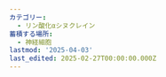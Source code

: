 ```yaml
---
カテゴリー:
  - リン酸化αシヌクレイン
蓄積する場所:
  - 神経細胞
lastmod: '2025-04-03'
last_edited: 2025-02-27T00:00:00.000Z
---
```




